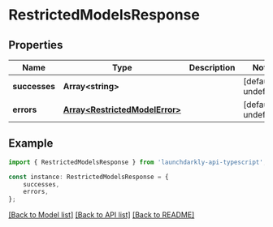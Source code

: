 # RestrictedModelsResponse


## Properties

Name | Type | Description | Notes
------------ | ------------- | ------------- | -------------
**successes** | **Array&lt;string&gt;** |  | [default to undefined]
**errors** | [**Array&lt;RestrictedModelError&gt;**](RestrictedModelError.md) |  | [default to undefined]

## Example

```typescript
import { RestrictedModelsResponse } from 'launchdarkly-api-typescript';

const instance: RestrictedModelsResponse = {
    successes,
    errors,
};
```

[[Back to Model list]](../README.md#documentation-for-models) [[Back to API list]](../README.md#documentation-for-api-endpoints) [[Back to README]](../README.md)
